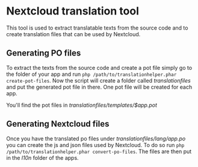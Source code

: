 # Nextcloud translation tool

This tool is used to extract translatable texts from the source code and to create translation files that can be used by Nextcloud.

## Generating PO files

To extract the texts from the source code and create a pot file simply go to the folder of your app and run
`php /path/to/translationhelper.phar create-pot-files`. Now the script will create a folder called *translationfiles* 
and put the generated pot file in there. One pot file will be created for each app.

You'll find the pot files in *translationfiles/templates/$app.pot*

## Generating Nextcloud files

Once you have the translated po files under *translationfiles/$lang/$app.po* you can create the js and json files used by Nextcloud.
To do so run `php /path/to/translationhelper.phar convert-po-files`. The files are then put in the *l10n* folder of the apps.
